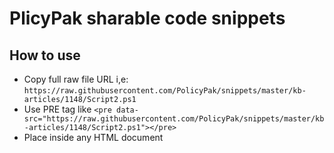# PlicyPak sharable code snippets

## How to use
- Copy full raw file URL i,e: `https://raw.githubusercontent.com/PolicyPak/snippets/master/kb-articles/1148/Script2.ps1` 
- Use PRE tag like `<pre data-src="https://raw.githubusercontent.com/PolicyPak/snippets/master/kb-articles/1148/Script2.ps1"></pre>`
- Place inside any HTML document 
